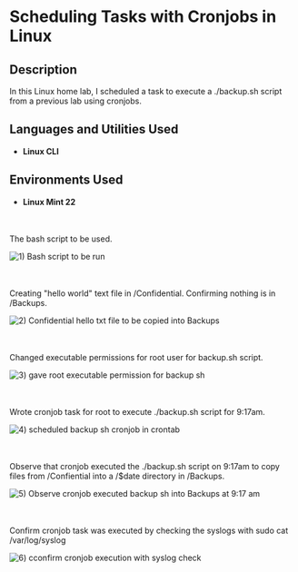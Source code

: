 # Scheduling Tasks with Cronjobs in Linux

<h2>Description</h2>
In this Linux home lab, I scheduled a task to execute a ./backup.sh script from a previous lab using cronjobs.
<br />


<h2>Languages and Utilities Used</h2>

- <b>Linux CLI</b> 

<h2>Environments Used </h2>

- <b>Linux Mint 22</b> 

<br />
<br />
The bash script to be used. 

![1) Bash script to be run](https://github.com/user-attachments/assets/431e68bd-457e-4f61-8825-9dc4537c894f)

<br />
<br />
Creating "hello world" text file in /Confidential. Confirming nothing is in /Backups.

![2) Confidential hello txt file to be copied into Backups](https://github.com/user-attachments/assets/81b30d73-3bb2-44a3-937e-6e3bddec86db)

<br />
<br />
Changed executable permissions for root user for backup.sh script. 

![3) gave root executable permission for backup sh](https://github.com/user-attachments/assets/b669f7ad-4bfd-4345-9881-95a9c0cc0c6b)

<br />
<br />
Wrote cronjob task for root to execute ./backup.sh script for 9:17am. 

![4) scheduled backup sh cronjob in crontab ](https://github.com/user-attachments/assets/55b63c27-2953-4336-82ae-6a79f7e0fff8)

<br />
<br />
Observe that cronjob executed the ./backup.sh script on 9:17am to copy files from /Confiential into a /$date directory in /Backups.

![5) Observe cronjob executed backup sh into Backups at 9:17 am](https://github.com/user-attachments/assets/d8a60d67-9bbf-4a90-8e89-142a30404695)

<br />
<br />
Confirm cronjob task was executed by checking the syslogs with sudo cat /var/log/syslog

![6) cconfirm cronjob execution with syslog check](https://github.com/user-attachments/assets/bca75fd2-fdf2-41b4-aa1f-bfdc6db33fad)

<br />
<br />
